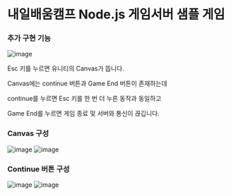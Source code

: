 # 내일배움캠프 Node.js 게임서버 샘플 게임

### 추가 구현 기능

![image](https://github.com/user-attachments/assets/683d6d45-0ffb-45de-90ed-1ee72c907a2d)

Esc 키를 누르면 유니티의 Canvas가 뜹니다.

Canvas에는 continue 버튼과 Game End 버튼이 존재하는데

continue를 누르면 Esc 키를 한 번 더 누른 동작과 동일하고

Game End를 누르면 게임 종료 및 서버와 통신이 끊깁니다.

### Canvas 구성

![image](https://github.com/user-attachments/assets/f4f6cbbf-a62e-4eb3-9c34-e4da45b9ed6d)
![image](https://github.com/user-attachments/assets/e1db7831-5cad-415d-8264-7ff9d0e86d60)


### Continue 버튼 구성

![image](https://github.com/user-attachments/assets/f3c0c9ce-0d61-4b9c-8ffc-e309c844e6a9)
![image](https://github.com/user-attachments/assets/93d2c4de-ff9c-4760-8188-dacfba5626be)
